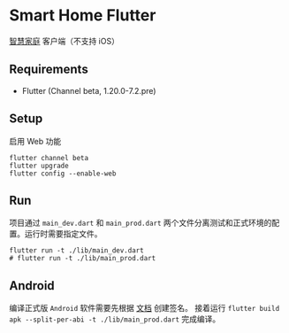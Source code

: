 # Smart Home Flutter

[智慧家庭](https://github.com/he0119/smart-home) 客户端（不支持 iOS）

## Requirements

- Flutter (Channel beta, 1.20.0-7.2.pre)

## Setup

启用 Web 功能

```shell
flutter channel beta
flutter upgrade
flutter config --enable-web
```

## Run

项目通过 `main_dev.dart` 和 `main_prod.dart` 两个文件分离测试和正式环境的配置。运行时需要指定文件。

```shell
flutter run -t ./lib/main_dev.dart
# flutter run -t ./lib/main_prod.dart
```

## Android

编译正式版 `Android` 软件需要先根据 [文档](https://flutter.dev/docs/deployment/android) 创建签名。
接着运行 `flutter build apk --split-per-abi -t ./lib/main_prod.dart` 完成编译。
